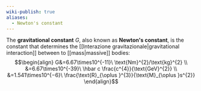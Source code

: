 ```yaml
---
wiki-publish: true
aliases:
  - Newton's constant
---
```

The **gravitational constant** $G$, also known as **Newton's constant**, is the constant that determines the [[Interazione gravitazionale|gravitational interaction]] between to [[mass|massive]] bodies:
$$\begin{align}
G&=6.67\times10^{-11}\ \text{Nm}^{2}/\text{kg}^{2} \\
&=6.67\times10^{-39}\ \hbar c \frac{c^{4}}{\text{GeV}^{2}} \\
&=1.541\times10^{−6}\ \frac{\text{R}_{\oplus }^{3}}{\text{M}_{\oplus }s^{2}} 
\end{align}$$

